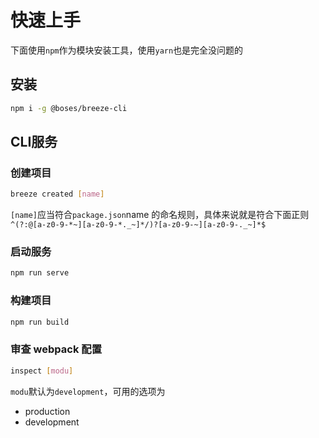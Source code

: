 # 快速上手

下面使用`npm`作为模块安装工具，使用`yarn`也是完全没问题的

## 安装

```sh
npm i -g @boses/breeze-cli
```

## CLI服务

### 创建项目

```sh
breeze created [name]
```

`[name]`应当符合`package.json`name 的命名规则，具体来说就是符合下面正则`^(?:@[a-z0-9-*~][a-z0-9-*._~]*/)?[a-z0-9-~][a-z0-9-._~]*$`

### 启动服务

```sh
npm run serve
```

### 构建项目

```sh
npm run build
```

### 审查 webpack 配置

```sh
inspect [modu]
```

`modu`默认为`development`，可用的选项为

- production
- development
